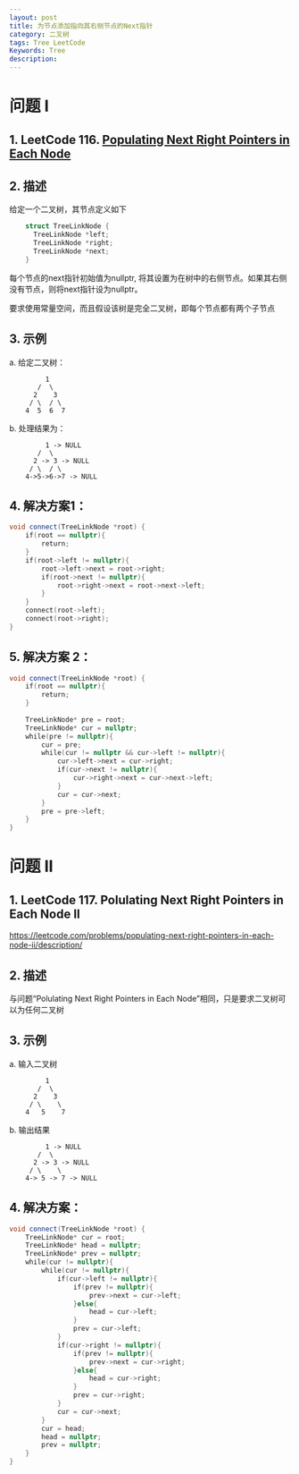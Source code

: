 ```yaml
---
layout: post
title: 为节点添加指向其右侧节点的Next指针
category: 二叉树
tags: Tree LeetCode
Keywords: Tree
description:
---
```

# 问题 I
## 1. LeetCode 116. [Populating Next Right Pointers in Each Node](https://leetcode.com/problems/populating-next-right-pointers-in-each-node/description/)
## 2. 描述
给定一个二叉树，其节点定义如下
``` c++
    struct TreeLinkNode {
      TreeLinkNode *left;
      TreeLinkNode *right;
      TreeLinkNode *next;
    }
```
每个节点的next指针初始值为nullptr, 将其设置为在树中的右侧节点。如果其右侧没有节点，则将next指针设为nullptr。

要求使用常量空间，而且假设该树是完全二叉树，即每个节点都有两个子节点
## 3. 示例
a. 给定二叉树：
```
         1
       /  \
      2    3
     / \  / \
    4  5  6  7
```
b. 处理结果为：
```
         1 -> NULL
       /  \
      2 -> 3 -> NULL
     / \  / \
    4->5->6->7 -> NULL
```
## 4. 解决方案1：
``` c++
void connect(TreeLinkNode *root) {
    if(root == nullptr){
        return;
    }
    if(root->left != nullptr){
        root->left->next = root->right;
        if(root->next != nullptr){
            root->right->next = root->next->left;
        }
    }
    connect(root->left);
    connect(root->right);
}
```
## 5. 解决方案 2： 
``` c++
void connect(TreeLinkNode *root) {
    if(root == nullptr){
        return;
    }
    
    TreeLinkNode* pre = root;
    TreeLinkNode* cur = nullptr;
    while(pre != nullptr){
        cur = pre;
        while(cur != nullptr && cur->left != nullptr){
            cur->left->next = cur->right;
            if(cur->next != nullptr){
                cur->right->next = cur->next->left;
            }
            cur = cur->next;
        }
        pre = pre->left;
    }
}
```

# 问题 II
## 1. LeetCode 117. Polulating Next Right Pointers in Each Node II
https://leetcode.com/problems/populating-next-right-pointers-in-each-node-ii/description/
## 2. 描述
与问题“Polulating Next Right Pointers in Each Node”相同，只是要求二叉树可以为任何二叉树
## 3. 示例
a. 输入二叉树
```
         1
       /  \
      2    3
     / \    \
    4   5    7
```
b. 输出结果
```
         1 -> NULL
       /  \
      2 -> 3 -> NULL
     / \    \
    4-> 5 -> 7 -> NULL
```
## 4. 解决方案：
``` c++
void connect(TreeLinkNode *root) {
    TreeLinkNode* cur = root;
    TreeLinkNode* head = nullptr;
    TreeLinkNode* prev = nullptr;
    while(cur != nullptr){
        while(cur != nullptr){
            if(cur->left != nullptr){
                if(prev != nullptr){
                    prev->next = cur->left;
                }else{
                    head = cur->left;
                }
                prev = cur->left;
            }
            if(cur->right != nullptr){
                if(prev != nullptr){
                    prev->next = cur->right;
                }else{
                    head = cur->right;
                }
                prev = cur->right;
            }
            cur = cur->next;
        }
        cur = head;
        head = nullptr;
        prev = nullptr;
    }
}
```